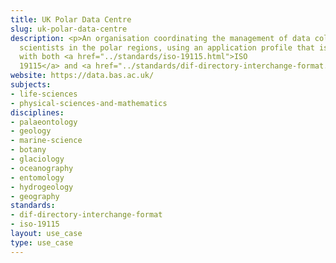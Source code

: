 ```yaml
---
title: UK Polar Data Centre
slug: uk-polar-data-centre
description: <p>An organisation coordinating the management of data collected by UK-funded
  scientists in the polar regions, using an application profile that is harmonious
  with both <a href="../standards/iso-19115.html">ISO
  19115</a> and <a href="../standards/dif-directory-interchange-format.html">DIF</a>.</p>
website: https://data.bas.ac.uk/
subjects:
- life-sciences
- physical-sciences-and-mathematics
disciplines:
- palaeontology
- geology
- marine-science
- botany
- glaciology
- oceanography
- entomology
- hydrogeology
- geography
standards:
- dif-directory-interchange-format
- iso-19115
layout: use_case
type: use_case
---
```


